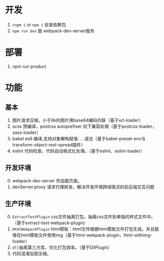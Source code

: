 # 开发
1. `cnpm i` or `npm i` 安装依赖包
2. `npm run dev` 跑 webpack-dev-server服务

# 部署
1. npm run product



# 功能

## 基本
1. 图片请求压缩，小于8k的图片用base64编码内联（基于url-loader）
2. scss 预编译，postcss autoprefixer 向下兼容处理（基于postcss-loader，sass-loader）
3. babel es6 编译,支持对象解构赋值`...`语法（基于babel-preset-env与transform-object-rest-spread插件）
4. eslint 代码检查，代码自动格式化处理。（基于eslint，eslint-loader）

## 开发环境
0. webpack-dev-server 热加载页面。
1. devServer.proxy 请求代理转发，解决开发环境跨域情况的前后端交互问题

## 生产环境
0. `ExtractTextPlugin` css文件抽离打包，抽离css文件到单独的样式文件中。（基于extract-text-webpack-plugin）
1. `HtmlWebpackPlugin` html模板：html文件根据html模板文件打包生成。并且能够在html模板文件使用img（基于html-webpack-plugin，html-withimg-loader）
2. `dll`抽离第三方库，优化打包效率。（基于DllPlugin）
3. 代码混淆加密压缩。


